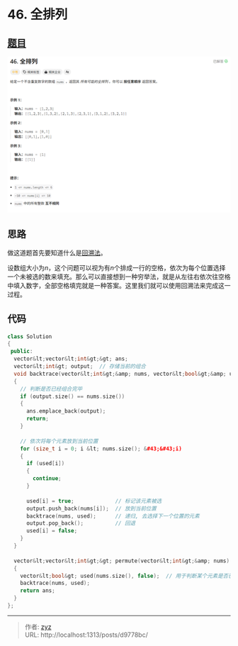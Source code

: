 # 46. 全排列


## [题目](https://leetcode.cn/problems/permutations/description/?envType=study-plan-v2&amp;envId=top-100-liked)

![图1](/PostsImgs/LeetCode/46/question.png)

## 思路

做这道题首先要知道什么是[回溯法](https://baike.baidu.com/item/%E5%9B%9E%E6%BA%AF%E7%AE%97%E6%B3%95/9258495)。

设数组大小为$n$，这个问题可以视为有$n$个排成一行的空格，依次为每个位置选择一个未被选的数来填充。那么可以直接想到一种穷举法，就是从左往右依次往空格中填入数字，全部空格填完就是一种答案。这里我们就可以使用回溯法来完成这一过程。

## 代码

```cpp
class Solution
{
 public:
  vector&lt;vector&lt;int&gt;&gt; ans;
  vector&lt;int&gt; output;  // 存储当前的组合
  void backtrace(vector&lt;int&gt;&amp; nums, vector&lt;bool&gt;&amp; used)
  {
    // 判断是否已经组合完毕
    if (output.size() == nums.size())
    {
      ans.emplace_back(output);
      return;
    }

    // 依次将每个元素放到当前位置
    for (size_t i = 0; i &lt; nums.size(); &#43;&#43;i)
    {
      if (used[i])
      {
        continue;
      }

      used[i] = true;             // 标记该元素被选
      output.push_back(nums[i]);  // 放到当前位置
      backtrace(nums, used);      // 递归, 去选择下一个位置的元素
      output.pop_back();          // 回退
      used[i] = false;
    }
  }

  vector&lt;vector&lt;int&gt;&gt; permute(vector&lt;int&gt;&amp; nums)
  {
    vector&lt;bool&gt; used(nums.size(), false);  // 用于判断某个元素是否已经被使用了
    backtrace(nums, used);
    return ans;
  }
};
```


---

> 作者: [zyz](https://github.com/YouZhiZheng)  
> URL: http://localhost:1313/posts/d9778bc/  

